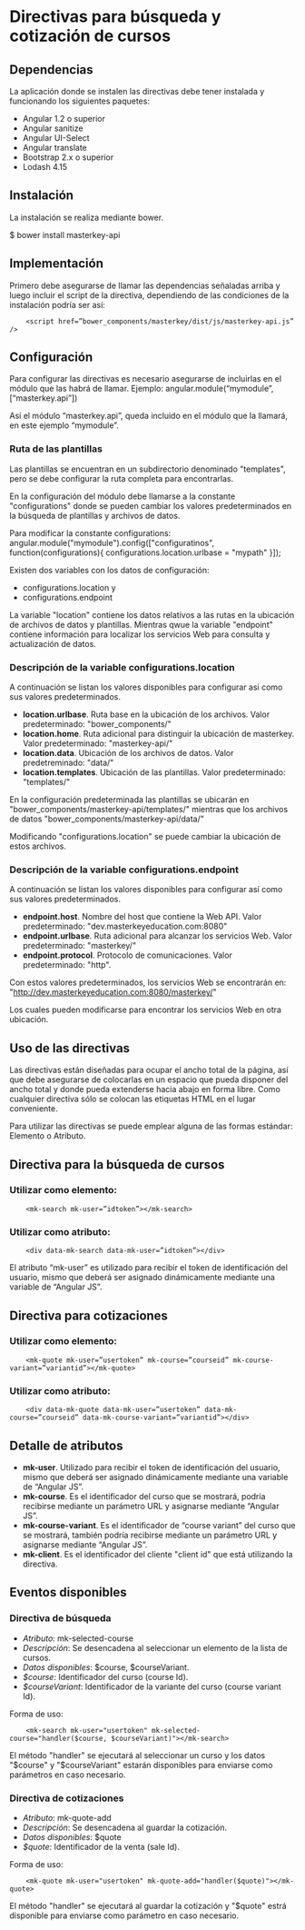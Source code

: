 # Directivas para búsqueda y cotización de cursos

Dependencias
------------

La aplicación donde se instalen las directivas debe tener instalada y funcionando los siguientes paquetes:
* Angular 1.2 o superior
* Angular sanitize
* Angular UI-Select
* Angular translate
* Bootstrap 2.x o superior
* Lodash 4.15

Instalación
-----------

La instalación se realiza mediante bower.

$ bower install masterkey-api


Implementación
--------------

Primero debe asegurarse de llamar las dependencias señaladas arriba y luego incluir el script de la directiva, dependiendo de las condiciones de la instalación podría ser así:

        <script href=”bower_components/masterkey/dist/js/masterkey-api.js” />


Configuración
-------------

Para configurar las directivas es necesario asegurarse de incluirlas en el módulo que las habrá de llamar. Ejemplo:
angular.module(“mymodule”, [“masterkey.api”])

Así el módulo “masterkey.api”, queda incluido en el módulo que la llamará, en este ejemplo “mymodule”.

### Ruta de las plantillas
Las plantillas se encuentran en un subdirectorio denominado "templates", pero se debe configurar la ruta completa para encontrarlas.

En la configuración del módulo debe llamarse a la constante "configurations" donde se pueden cambiar los valores predeterminados en la búsqueda de plantillas y archivos de datos.

Para modificar la constante configurations:
        angular.module("mymodule").config(["configuratinos", function(configurations){ configurations.location.urlbase = "mypath" }]);

Existen dos variables con los datos de configuración:
* configurations.location y
* configurations.endpoint

La variable "location" contiene los datos relativos a las rutas en la ubicación de archivos de datos y plantillas.
Mientras qwue la variable "endpoint" contiene información para localizar los servicios Web para consulta y actualización de datos.

### Descripción de la variable configurations.location
A continuación se listan los valores disponibles para configurar asi como sus valores predeterminados.
* **location.urlbase**. Ruta base en la ubicación de los archivos. Valor predeterminado: "bower_components/"
* **location.home**. Ruta adicional para distinguir la ubicación de masterkey. Valor predeterminado: "masterkey-api/"
* **location.data**. Ubicación de los archivos de datos. Valor predetreminado: "data/"
* **location.templates**. Ubicación de las plantillas. Valor predeterminado: "templates/"

En la configuración predeterminada las plantillas se ubicarán en
"bower_components/masterkey-api/templates/"
mientras que los archivos de datos
"bower_components/masterkey-api/data/"

Modificando "configurations.location" se puede cambiar la ubicación de estos archivos.

### Descripción de la variable configurations.endpoint
A continuación se listan los valores disponibles para configurar así como sus valores predeterminados.
* **endpoint.host**. Nombre del host que contiene la Web API. Valor predeterminado: "dev.masterkeyeducation.com:8080"
* **endpoint.urlbase**. Ruta adicional para alcanzar los servicios Web. Valor predeterminado: "masterkey/"
* **endpoint.protocol**. Protocolo de comunicaciones. Valor predeterminado: "http".

Con estos valores predeterminados, los servicios Web se encontrarán en:
"http://dev.masterkeyeducation.com:8080/masterkey/"

Los cuales pueden modificarse para encontrar los servicios Web en otra ubicación.


Uso de las directivas
---------------------

Las directivas están diseñadas para ocupar el ancho total de la página, así que debe asegurarse de colocarlas en un espacio que pueda disponer del ancho total y donde pueda extenderse hacia abajo en forma libre.
Como cualquier directiva sólo se colocan las etiquetas HTML en el lugar conveniente.

Para utilizar las directivas se puede emplear alguna de las formas estándar: Elemento o Atributo.

Directiva para la búsqueda de cursos
------------------------------------

### Utilizar como elemento:
        <mk-search mk-user=”idtoken”></mk-search>

### Utilizar como atributo:
        <div data-mk-search data-mk-user=”idtoken”></div>
El atributo “mk-user” es utilizado para recibir el token de identificación del usuario, mismo que deberá ser asignado dinámicamente mediante una variable de “Angular JS”.


Directiva para cotizaciones
---------------------------

### Utilizar como elemento:
        <mk-quote mk-user=”usertoken” mk-course=”courseid” mk-course-variant=”variantid”></mk-quote>

### Utilizar como atributo:
        <div data-mk-quote data-mk-user=”usertoken” data-mk-course=”courseid” data-mk-course-variant=”variantid”></div>

Detalle de atributos
--------------------

* **mk-user**. Utilizado para recibir el token de identificación del usuario, mismo que deberá ser asignado dinámicamente mediante una variable de “Angular JS”.
* **mk-course**. Es el identificador del curso que se mostrará, podría recibirse mediante un parámetro URL y asignarse mediante “Angular JS”.
* **mk-course-variant**. Es el identificador de “course variant” del curso que se mostrará, también podría recibirse mediante un parámetro URL y asignarse mediante “Angular JS”.
* **mk-client**. Es el identificador del cliente "client id" que está utilizando la directiva.

Eventos disponibles
-------------------

### Directiva de búsqueda

* *Atributo*: mk-selected-course
* *Descripción*: Se desencadena al seleccionar un elemento de la lista de cursos.
* *Datos disponibles*: $course, $courseVariant.
* *$course*: Identificador del curso (course Id).
* *$courseVariant*: Identificador de la variante del curso (course variant Id).

Forma de uso:

        <mk-search mk-user="usertoken" mk-selected-course="handler($course, $courseVariant)"></mk-search>


El método "handler" se ejecutará al seleccionar un curso y los datos 
"$course" y "$courseVariant" estarán disponibles para enviarse como 
parámetros en caso necesario.


### Directiva de cotizaciones

* *Atributo*: mk-quote-add
* *Descripción*: Se desencadena al guardar la cotización.
* *Datos disponibles*: $quote
* *$quote*: Identificador de la venta (sale Id).

Forma de uso:

        <mk-quote mk-user="usertoken" mk-quote-add="handler($quote)"></mk-quote>


El método "handler" se ejecutará al guardar la cotización y "$quote" estrá
disponible para enviarse como parámetro en caso necesario.
